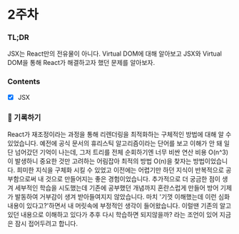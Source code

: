 # 2주차

### TL;DR

JSX는 React만의 전유물이 아니다. Virtual DOM에 대해 알아보고 JSX와 Virtual DOM을 통해 React가 해결하고자 했던 문제를 알아보자.

### Contents

- [x] JSX

### 📝 기록하기

React가 재조정이라는 과정을 통해 리렌더링을 최적화하는 구체적인 방법에 대해 알 수 있었습니다.
예전에 공식 문서의 휴리스틱 알고리즘이라는 단어를 보고 이해가 안 돼 일단 넘어갔던 기억이 나는데, 그저 트리를 전체 순회하기엔 너무 비싼 연산 비용 O(n^3)이 발생하니 중요한 것만 고려하는 어림잡아 최적의 방법 O(n)을 찾자는 방법이었습니다. 희미한 지식을 구체화 시킬 수 있었고 이전에는 어렵기만 하던 지식이 반복적으로 공부함으로써 내 것으로 만들어지는 좋은 경험이었습니다.
추가적으로 더 궁금한 점이 생겨 세부적인 학습을 시도했는데 기존에 공부했던 개념까지 혼란스럽게 만들어 방어 기제가 발동하여 거부감이 생겨 받아들여지지 않았습니다. 마치 '기껏 이해했는데 이런 심화 내용이 있다고?'하면서 내 머릿속에 부정적인 생각이 들어왔습니다. 이럴땐 기존의 알고있던 내용으로 이해하고 있다가 추후 다시 학습하면 되지않을까? 라는 조언이 있어 지금은 잠시 접어두려고 합니다.